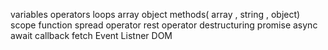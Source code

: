 variables
operators
loops
array
object
methods( array , string , object)
scope
function
spread operator
rest operator 
destructuring 
promise
async await 
callback 
fetch
Event Listner
DOM
